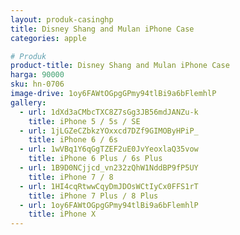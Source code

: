 ```yaml
---
layout: produk-casinghp
title: Disney Shang and Mulan iPhone Case
categories: apple

# Produk
product-title: Disney Shang and Mulan iPhone Case
harga: 90000
sku: hn-0706
image-drive: 1oy6FAWtOGpgGPmy94tlBi9a6bFlemhlP
gallery:
  - url: 1dXd3aCMbcTXC8Z7sGg3JB56mdJANZu-k
    title: iPhone 5 / 5s / SE
  - url: 1jLGZeCZbkzYOxxcd7DZf9GIMOByHPiP_
    title: iPhone 6 / 6s
  - url: 1wVBq1Y6qGgTZEF2uE0JvYeoxlaQ35vow
    title: iPhone 6 Plus / 6s Plus
  - url: 1B9D0NCjjcd_vn232zQhW1NddBP9fP5UY
    title: iPhone 7 / 8
  - url: 1HI4cqRtwwCqyDmJDOsWCtIyCx0FFS1rT
    title: iPhone 7 Plus / 8 Plus
  - url: 1oy6FAWtOGpgGPmy94tlBi9a6bFlemhlP
    title: iPhone X
---
```

